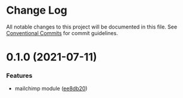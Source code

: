 # Change Log

All notable changes to this project will be documented in this file.
See [Conventional Commits](https://conventionalcommits.org) for commit guidelines.

# 0.1.0 (2021-07-11)


### Features

* mailchimp module ([ee8db20](https://github.com/trejgun/common-packages/commit/ee8db205c27d814b2ae0cfb80cb5782b88e043c2))
